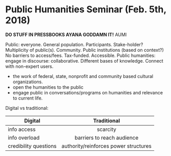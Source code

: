 # Public Humanities Seminar (Feb. 5th, 2018)

**DO STUFF IN PRESSBOOKS AYANA GODDAMN IT!** AUMI

Public: everyone. General population. Participants. Stake-holder? Multiplicity of public(s). Community. Public institutions (based on context?) No barriers to access/fees. Tax-funded. Accessible. 
Public humanities: engage in discourse: collaborative. Different bases of knowledge. Connect with non-expert users. 
- the work of federal, state, nonprofit and community based cultural organizations. 
- open the humanities to the public
- engage public in conversations/programs on humanities and relevance to current life. 

Digital vs traditional: 

| Digital       | Traditional      |
| ------------- |:-------------:| 
| info access   | scarcity | 
| info overload    | barriers to reach audience| 
| credibility questions | authority/reinforces power structures| 




